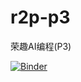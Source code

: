 # r2p-p3
荣趣AI编程(P3)

[![Binder](https://mybinder.org/badge_logo.svg)](https://mybinder.org/v2/gh/nowolfer/r2p-p3/master)
